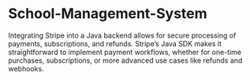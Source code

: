 # School-Management-System
Integrating Stripe into a Java backend allows for secure processing of payments, subscriptions, and refunds. Stripe’s Java SDK makes it straightforward to implement payment workflows, whether for one-time purchases, subscriptions, or more advanced use cases like refunds and webhooks.
